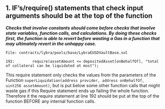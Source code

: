 ## 1. IF’s/require() statements that check input arguments should be at the top of the function

***Checks that involve constants should come before checks that involve state variables, function calls, and calculations. By doing these checks first, the function is able to revert before wasting a Gas in a function that may ultimately revert in the unhappy case.***

``` 
File: contracts/lybra/pools/base/LybraEUSDVaultBase.sol

192:        require(assetAmount <= depositedAsset[onBehalfOf], "total of collateral can be liquidated at most");
```

This require statement only checks the values from the parameters of the Function `superLiquidation(address provider, address onBehalfOf, uint256 assetAmount)`, but is put below some other function calls that might waste gas if this Require statement ends up failing the whole function. Therefore it the require statement at line 192 should be put at the top of the function BEFORE any internal function calls.